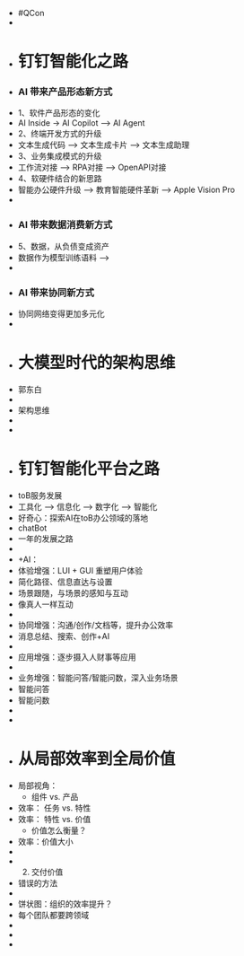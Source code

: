 - #QCon
-
- # 钉钉智能化之路
- ### AI 带来产品形态新方式
- 1、软件产品形态的变化
- AI Inside -> AI Copilot --> AI Agent
- 2、终端开发方式的升级
- 文本生成代码 --> 文本生成卡片  --> 文本生成助理
- 3、业务集成模式的升级
- 工作流对接 --> RPA对接 --> OpenAPI对接
- 4、软硬件结合的新思路
- 智能办公硬件升级 --> 教育智能硬件革新 --> Apple Vision Pro
-
- ### AI 带来数据消费新方式
- 5、数据，从负债变成资产
- 数据作为模型训练语料 -->
-
- ### AI 带来协同新方式
- 协同网络变得更加多元化
-
- # 大模型时代的架构思维
- 郭东白
-
- 架构思维
-
-
- # 钉钉智能化平台之路
- toB服务发展
- 工具化 --> 信息化 --> 数字化 -->  智能化
- 好奇心：探索AI在toB办公领域的落地
- chatBot
- 一年的发展之路
-
- +AI：
- 体验增强：LUI + GUI 重塑用户体验
- 简化路径、信息直达与设置
- 场景跟随，与场景的感知与互动
- 像真人一样互动
-
- 协同增强：沟通/创作/文档等，提升办公效率
- 消息总结、搜索、创作+AI
-
- 应用增强：逐步摄入人财事等应用
-
- 业务增强：智能问答/智能问数，深入业务场景
- 智能问答
- 智能问数
-
-
- # 从局部效率到全局价值
- 局部视角：
	- 组件 vs. 产品
- 效率： 任务 vs. 特性
- 效率： 特性 vs. 价值
	- 价值怎么衡量？
- 效率：价值大小
-
- 2. 交付价值
- 错误的方法
-
- 饼状图：组织的效率提升？
- 每个团队都要跨领域
-
-
-